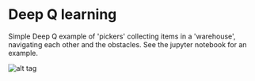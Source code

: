 # Deep Q learning
Simple Deep Q example of 'pickers' collecting items in a 'warehouse', navigating each other and the obstacles. See the jupyter notebook for an example.  

![alt tag](https://github.com/jn2clark/ReinforcementLearning/blob/master/DeepQ/np4_5_w.gif)
